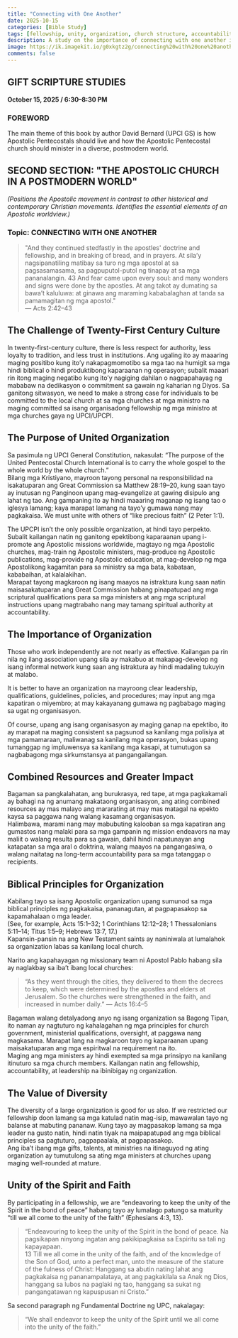 ```yaml
---
title: "Connecting with One Another"
date: 2025-10-15
categories: [Bible Study]
tags: [fellowship, unity, organization, church structure, accountability, commitment, great commission, apostolic church, cooperation]
description: A study on the importance of connecting with one another in organized fellowship, exploring how apostolic believers work together through church organization to fulfill the Great Commission while maintaining biblical principles of unity, accountability, and spiritual authority.
image: https://ik.imagekit.io/g0xkgtz2g/connecting%20with%20one%20another.jpg?updatedAt=1760513264456
comments: false
---
```


## GIFT SCRIPTURE STUDIES
**October 15, 2025 / 6:30–8:30 PM**

### FOREWORD
The main theme of this book by author David Bernard (UPCI GS) is how Apostolic Pentecostals should live and how the Apostolic Pentecostal church should minister in a diverse, postmodern world.

## SECOND SECTION: "THE APOSTOLIC CHURCH IN A POSTMODERN WORLD"
*(Positions the Apostolic movement in contrast to other historical and contemporary Christian movements. Identifies the essential elements of an Apostolic worldview.)*

### Topic: CONNECTING WITH ONE ANOTHER

> "And they continued stedfastly in the apostles' doctrine and fellowship, and in breaking of bread, and in prayers. At sila’y nagsipanatiling matibay sa turo ng mga apostol at sa pagsasamasama, sa pagpuputol-putol ng tinapay at sa mga pananalangin. 43 And fear came upon every soul: and many wonders and signs were done by the apostles. At ang takot ay dumating sa bawa’t kaluluwa: at ginawa ang maraming kababalaghan at tanda sa pamamagitan ng mga apostol."  
> — Acts 2:42–43

## The Challenge of Twenty-First Century Culture

In twenty-first-century culture, there is less respect for authority, less loyalty to tradition, and less trust in institutions. Ang ugaling ito ay maaaring maging positibo kung ito’y nakapagmomotibo sa mga tao na humigit sa mga hindi biblical o hindi produktibong kaparaanan ng operasyon; subalit maaari rin itong maging negatibo kung ito’y nagiging dahilan o nagpapahayag ng mababaw na dedikasyon o commitment sa gawain ng kaharian ng Diyos. Sa ganitong sitwasyon, we need to make a strong case for individuals to be committed to the local church at sa mga churches at mga ministro na maging committed sa isang organisadong fellowship ng mga ministro at mga churches gaya ng UPCI/UPCPI.

## The Purpose of United Organization

Sa pasimula ng UPCI General Constitution, nakasulat: “The purpose of the United Pentecostal Church International is to carry the whole gospel to the whole world by the whole church.”  
Bilang mga Kristiyano, mayroon tayong personal na responsibilidad na isakatuparan ang Great Commission sa Matthew 28:19–20, kung saan tayo ay inutusan ng Panginoon upang mag-evangelize at gawing disipulo ang lahat ng tao. Ang gampaning ito ay hindi maaaring maganap ng isang tao o iglesya lamang; kaya marapat lamang na tayo’y gumawa nang may pagkakaisa. We must unite with others of “like precious faith” (2 Peter 1:1).

The UPCPI isn’t the only possible organization, at hindi tayo perpekto. Subalit kailangan natin ng ganitong epektibong kaparaanan upang i-promote ang Apostolic missions worldwide, magtayo ng mga Apostolic churches, mag-train ng Apostolic ministers, mag-produce ng Apostolic publications, mag-provide ng Apostolic education, at mag-develop ng mga Apostolikong kagamitan para sa ministry sa mga bata, kabataan, kababaihan, at kalalakihan.  
Marapat tayong magkaroon ng isang maayos na istraktura kung saan natin maisasakatuparan ang Great Commission habang pinapatupad ang mga scriptural qualifications para sa mga ministers at ang mga scriptural instructions upang magtrabaho nang may tamang spiritual authority at accountability.

## The Importance of Organization

Those who work independently are not nearly as effective. Kailangan pa rin nila ng ilang association upang sila ay makabuo at makapag-develop ng isang informal network kung saan ang istraktura ay hindi madaling tukuyin at malabo.

It is better to have an organization na mayroong clear leadership, qualifications, guidelines, policies, and procedures; may input ang mga kapatiran o miyembro; at may kakayanang gumawa ng pagbabago maging sa ugat ng organisasyon.

Of course, upang ang isang organisasyon ay maging ganap na epektibo, ito ay marapat na maging consistent sa pagsunod sa kanilang mga polisiya at mga pamamaraan, maliwanag sa kanilang mga operasyon, bukas upang tumanggap ng impluwensya sa kanilang mga kasapi, at tumutugon sa nagbabagong mga sirkumstansya at pangangailangan.

## Combined Resources and Greater Impact

Bagaman sa pangkalahatan, ang burukrasya, red tape, at mga pagkakamali ay bahagi na ng anumang makataong organisasyon, ang ating combined resources ay mas malayo ang mararating at may mas matagal na epekto kaysa sa paggawa nang walang kasamang organisasyon.  
Halimbawa, marami nang may mabubuting kalooban sa mga kapatiran ang gumastos nang malaki para sa mga gampanin ng mission endeavors na may maliit o walang resulta para sa gawain, dahil hindi napatunayan ang katapatan sa mga aral o doktrina, walang maayos na pangangasiwa, o walang naitatag na long-term accountability para sa mga tatanggap o recipients.

## Biblical Principles for Organization

Kabilang tayo sa isang Apostolic organization upang sumunod sa mga biblical principles ng pagkakaisa, pananagutan, at pagpapasakop sa kapamahalaan o mga leader.  
(See, for example, Acts 15:1–32; 1 Corinthians 12:12–28; 1 Thessalonians 5:11–14; Titus 1:5–9; Hebrews 13:7, 17.)  
Kapansin-pansin na ang New Testament saints ay naniniwala at lumalahok sa organization labas sa kanilang local church.

Narito ang kapahayagan ng missionary team ni Apostol Pablo habang sila ay naglakbay sa iba’t ibang local churches:  
> “As they went through the cities, they delivered to them the decrees to keep, which were determined by the apostles and elders at Jerusalem. So the churches were strengthened in the faith, and increased in number daily.” — Acts 16:4–5

Bagaman walang detalyadong anyo ng isang organization sa Bagong Tipan, ito naman ay nagtuturo ng kahalagahan ng mga principles for church government, ministerial qualifications, oversight, at paggawa nang magkasama. Marapat lang na magkaroon tayo ng kaparaanan upang maisakatuparan ang mga espiritwal na requirement na ito.  
Maging ang mga ministers ay hindi exempted sa mga prinsipyo na kanilang itinuturo sa mga church members. Kailangan natin ang fellowship, accountability, at leadership na ibinibigay ng organization.

## The Value of Diversity

The diversity of a large organization is good for us also. If we restricted our fellowship doon lamang sa mga katulad natin mag-isip, mawawalan tayo ng balanse at mabuting pananaw. Kung tayo ay magpasakop lamang sa mga leader na gusto natin, hindi natin tiyak na maipapatupad ang mga biblical principles sa pagtuturo, pagpapaalala, at pagpapasakop.  
Ang iba’t ibang mga gifts, talents, at ministries na itinaguyod ng ating organization ay tumutulong sa ating mga ministers at churches upang maging well-rounded at mature.

## Unity of the Spirit and Faith

By participating in a fellowship, we are “endeavoring to keep the unity of the Spirit in the bond of peace” habang tayo ay lumalago patungo sa maturity “till we all come to the unity of the faith” (Ephesians 4:3, 13).

> “Endeavouring to keep the unity of the Spirit in the bond of peace. Na pagsikapan ninyong ingatan ang pakikipagkaisa sa Espiritu sa tali ng kapayapaan.  
> 13 Till we all come in the unity of the faith, and of the knowledge of the Son of God, unto a perfect man, unto the measure of the stature of the fulness of Christ: Hanggang sa abutin nating lahat ang pagkakaisa ng pananampalataya, at ang pagkakilala sa Anak ng Dios, hanggang sa lubos na paglaki ng tao, hanggang sa sukat ng pangangatawan ng kapuspusan ni Cristo.”

Sa second paragraph ng Fundamental Doctrine ng UPC, nakalagay:  
> “We shall endeavor to keep the unity of the Spirit until we all come into the unity of the faith.”
